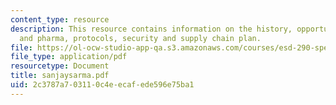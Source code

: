 ```yaml
---
content_type: resource
description: This resource contains information on the history, opportunities in retail
  and pharma, protocols, security and supply chain plan.
file: https://ol-ocw-studio-app-qa.s3.amazonaws.com/courses/esd-290-special-topics-in-supply-chain-management-spring-2005/2c3787a703110c4eecafede596e75ba1_sanjaysarma.pdf
file_type: application/pdf
resourcetype: Document
title: sanjaysarma.pdf
uid: 2c3787a7-0311-0c4e-ecaf-ede596e75ba1
---
```

